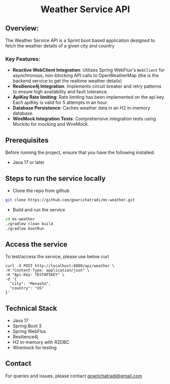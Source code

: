 <h1 style="text-align:center;">Weather Service API</h1>

## Overview:
The Weather Service API is a Sprint boot based application designed to fetch the weather details of a given city and country


### Key Features:
- **Reactive WebClient Integration**: Utilizes Spring WebFlux's `WebClient` for asynchronous, non-blocking API calls to OpenWeatherMap (the is the backend service to get the realtime weather details)
- **Resilience4j Integration**: Implements circuit breaker and retry patterns to ensure high availability and fault tolerance.
- **ApiKey Rate limiting**: Rate limiting has been implemented on the api key. Each apiKey is valid for 5 attempts in an hour. 
- **Database Persistence**: Caches weather data in an H2 in-memory database.
- **WireMock Integration Tests**: Comprehensive integration tests using Mockito for mocking and WireMock.

## Prerequisites

Before running the project, ensure that you have the following installed:
- Java 17 or later


## Steps to run the service locally
- Clone the repo from github
````bash
git clone https://github.com/gowrichatradi/ms-weather.git
````
- Build and run the service
````bash
cd ms-weather
./gradlew clean build
./gradlew bootRun
````

## Access the service
To test/access the service, please use below curl
````curl
curl -X POST http://localhost:8080/api/weather \
-H "Content-Type: application/json" \
-H "Api-Key: TESTAPIKEY" \
-d '{
  "city": "Menasha",
  "country": "US"
}'
````


## Technical Stack
- Java 17
- Spring Boot 3
- Spring WebFlux
- Resilience4j
- H2 in-memory with R2DBC
- Wiremock for testing


## Contact
For queries and issues, please contact gowrichatradi@gmail.com
